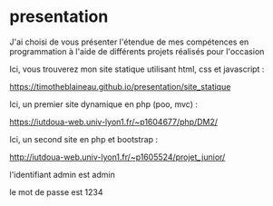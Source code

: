 # presentation
J'ai choisi de vous présenter l'étendue de mes compétences en programmation à l'aide de différents projets réalisés pour l'occasion

Ici, vous trouverez mon site statique utilisant html, css et javascript :

https://timotheblaineau.github.io/presentation/site_statique


Ici, un premier site dynamique en php (poo, mvc) :

https://iutdoua-web.univ-lyon1.fr/~p1604677/php/DM2/


Ici, un second site en php et bootstrap :

http://iutdoua-web.univ-lyon1.fr/~p1605524/projet_junior/

l'identifiant admin est admin

le mot de passe est 1234

